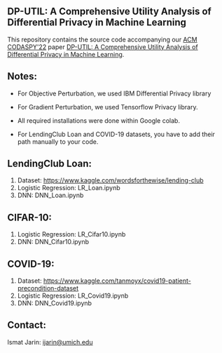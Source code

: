 ## DP-UTIL: A Comprehensive Utility Analysis of Differential Privacy in Machine Learning

This repository contains the source code accompanying our [ACM CODASPY'22](http://www.codaspy.org/2022/) paper [DP-UTIL: A Comprehensive Utility Analysis of Differential Privacy in Machine Learning](http://arxiv.org/abs/2112.12998).

## Notes: 
* For Objective Perturbation, we used IBM Differential Privacy library

* For Gradient Perturbation, we used Tensorflow Privacy library.

* All required installations were done within Google colab.

* For LendingClub Loan and COVID-19 datasets, you have to add their path manually to your code.

## LendingClub Loan:

1. Dataset: https://www.kaggle.com/wordsforthewise/lending-club
2. Logistic Regression: LR_Loan.ipynb
3. DNN: DNN_Loan.ipynb

## CIFAR-10:
1. Logistic Regression: LR_Cifar10.ipynb
2. DNN: DNN_Cifar10.ipynb

## COVID-19:
1. Dataset: https://www.kaggle.com/tanmoyx/covid19-patient-precondition-dataset
2. Logistic Regression: LR_Covid19.ipynb
3. DNN: DNN_Covid19.ipynb


## Contact:
Ismat Jarin: ijarin@umich.edu

